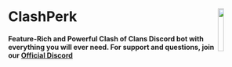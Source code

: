 # ClashPerk <img src="https://i.imgur.com/bpYiIsV.png" width="15%" align="right"></a>

#### Feature-Rich and Powerful Clash of Clans Discord bot with everything you will ever need. For support and questions, join our [Official Discord](https://discord.gg/ppuppun)
